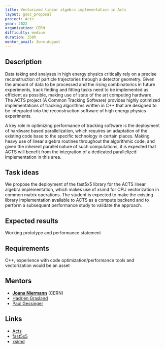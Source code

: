```yaml
---
title: Vectorized linear algebra implementation in Acts
layout: gsoc_proposal
project: Acts
year: 2022
organization: CERN
difficulty: medium
duration: 350h
mentor_avail: June-August
---
```


## Description

Data taking and analyses in high energy physics critically rely on a precise reconstruction of particle trajectories through a detector geometry. Given the amount of data to be processed and the rising combinatorics in future experiments, track finding and fitting tasks need to be implemented as efficient as possible, making use of state of the art computing hardware. The ACTS project (A Common Tracking Software) provides highly optimized implementations of tracking algorithms written in C++ that are designed to be integrated into the reconstruction software of high energy physics experiments.

A key role in optimizing performance of tracking software is the deployment of hardware based parallelization, which requires an adaptation of the existing code base to the specific technology in certain places. Making heavy use of linear algebra routines throughout the algorithmic code, and given the inherent parallel nature of such computations, it is expected that ACTS will benefit from the integration of a dedicated parallelized implementation in this area.

## Task ideas
We propose the deployment of the fast5x5 library for the ACTS linear algebra implementation, which makes use of xsimd for CPU vectorization in common matrix operations. The student is expected to make the existing library implementation available to ACTS as a compute backend and to perform a subsequent performance study to validate the approach.

## Expected results
Working prototype and performance statement

## Requirements
C++, experience with code optimization/performance tools and vectorization would be an asset

## Mentors
  * **[Joana Niermann](mailto:joana.niermann@cern.ch)** (CERN)
  * [Hadrien Grasland](mailto:hadrien.grasland@ijclab.in2p3.fr)
  * [Paul Gessinger](mailto:paul.gessinger@cern.ch)

## Links
  * [Acts](https://github.com/acts-project/acts)
  * [fast5x5](https://gitlab.in2p3.fr/CodeursIntensifs/Fast5x5/)
  * [xsimd](https://github.com/xtensor-stack/xsimd)